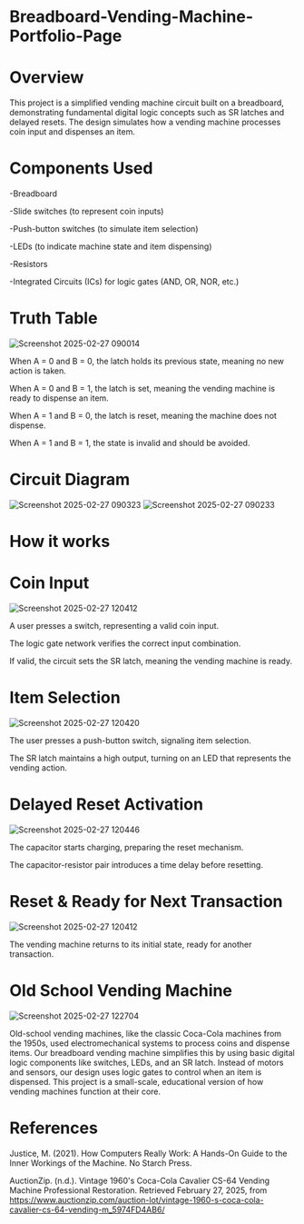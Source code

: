 # Breadboard-Vending-Machine-Portfolio-Page

# Overview
This project is a simplified vending machine circuit built on a breadboard, demonstrating fundamental digital logic concepts such as SR latches and delayed resets. The design simulates how a vending machine processes coin input and dispenses an item.
# Components Used

-Breadboard

-Slide switches (to represent coin inputs)

-Push-button switches (to simulate item selection)

-LEDs (to indicate machine state and item dispensing)

-Resistors 

-Integrated Circuits (ICs) for logic gates (AND, OR, NOR, etc.)
# Truth Table 
![Screenshot 2025-02-27 090014](https://github.com/user-attachments/assets/68b060fb-265d-4c2a-ac9e-380bed0e4270)

When A = 0 and B = 0, the latch holds its previous state, meaning no new action is taken.

When A = 0 and B = 1, the latch is set, meaning the vending machine is ready to dispense an item.

When A = 1 and B = 0, the latch is reset, meaning the machine does not dispense.

When A = 1 and B = 1, the state is invalid and should be avoided.

# Circuit Diagram
![Screenshot 2025-02-27 090323](https://github.com/user-attachments/assets/3d5ce77d-1240-4647-9246-0c48292d78e9)
![Screenshot 2025-02-27 090233](https://github.com/user-attachments/assets/d8f2429b-d206-4c2f-9453-4598023b4b0b)
# How it works 

# Coin Input
![Screenshot 2025-02-27 120412](https://github.com/user-attachments/assets/f0d02cc5-7677-4d41-8d9c-d570fabe10e0)

A user presses a switch, representing a valid coin input.

The logic gate network verifies the correct input combination.

If valid, the circuit sets the SR latch, meaning the vending machine is ready.

# Item Selection

![Screenshot 2025-02-27 120420](https://github.com/user-attachments/assets/301a000f-aedf-4e36-a756-3dbb04e3df2c)

The user presses a push-button switch, signaling item selection.

The SR latch maintains a high output, turning on an LED that represents the vending action.

# Delayed Reset Activation
![Screenshot 2025-02-27 120446](https://github.com/user-attachments/assets/edc46590-d5ae-451a-b925-893b41cfd25a)


The capacitor starts charging, preparing the reset mechanism.

The capacitor-resistor pair introduces a time delay before resetting.

# Reset & Ready for Next Transaction
![Screenshot 2025-02-27 120412](https://github.com/user-attachments/assets/1680e85c-dad8-4550-8238-e9b916f7f1b1)


The vending machine returns to its initial state, ready for another transaction.

# Old School Vending Machine
![Screenshot 2025-02-27 122704](https://github.com/user-attachments/assets/c4afed0f-69ee-4579-acc3-f41cbf934822)

Old-school vending machines, like the classic Coca-Cola machines from the 1950s, used electromechanical systems to process coins and dispense items. Our breadboard vending machine simplifies this by using basic digital logic components like switches, LEDs, and an SR latch. Instead of motors and sensors, our design uses logic gates to control when an item is dispensed. This project is a small-scale, educational version of how vending machines function at their core.
# 

# References 
Justice, M. (2021). How Computers Really Work: A Hands-On Guide to the Inner Workings of the Machine. No Starch Press.

AuctionZip. (n.d.). Vintage 1960's Coca-Cola Cavalier CS-64 Vending Machine Professional Restoration. Retrieved February 27, 2025, from https://www.auctionzip.com/auction-lot/vintage-1960-s-coca-cola-cavalier-cs-64-vending-m_5974FD4AB6/







